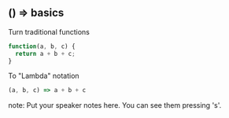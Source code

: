 ##  () => basics

Turn traditional functions

```javascript
function(a, b, c) {
  return a + b + c;
}
```

To "Lambda" notation

```javascript
(a, b, c) => a + b + c
```

note:
    Put your speaker notes here.
    You can see them pressing 's'.
